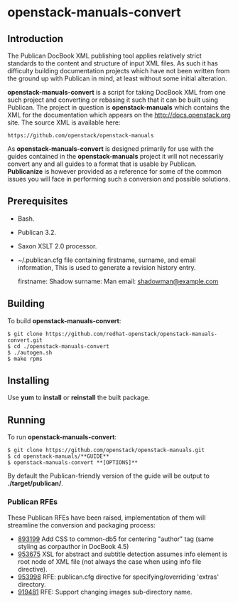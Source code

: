 # openstack-manuals-convert

## Introduction

The Publican DocBook XML publishing tool applies relatively strict standards to the content and structure of input XML files. As such it has difficulty building documentation projects which have not been written from the ground up with Publican in mind, at least without some initial alteration.

**openstack-manuals-convert** is a script for taking DocBook XML from one such project and converting or rebasing it such that it can be built using Publican. The project in question is **openstack-manuals** which contains the XML for the documentation which appears on the http://docs.openstack.org site. The source XML is available here:

    https://github.com/openstack/openstack-manuals

As **openstack-manuals-convert** is designed primarily for use with the guides contained in the **openstack-manuals** project it will not necessarily convert any and all guides to a format that is usable by Publican. **Publicanize** is however provided as a reference for some of the common issues you will face in performing such a conversion and possible solutions.

## Prerequisites

* Bash.
* Publican 3.2.
* Saxon XSLT 2.0 processor.
* ~/.publican.cfg file containing firstname, surname, and email information, This
  is used to generate a revision history entry.

    firstname: Shadow
    surname: Man
    email: shadowman@example.com

## Building

To build **openstack-manuals-convert**:

    $ git clone https://github.com/redhat-openstack/openstack-manuals-convert.git
    $ cd ./openstack-manuals-convert
    $ ./autogen.sh
    $ make rpms

## Installing

Use **yum** to **install** or **reinstall** the built package.

## Running

To run **openstack-manuals-convert**:

    $ git clone https://github.com/openstack/openstack-manuals.git
    $ cd openstack-manuals/**GUIDE**
    $ openstack-manuals-convert **[OPTIONS]**

By default the Publican-friendly version of the guide will be output to **./target/publican/**.

### Publican RFEs

These Publican RFEs have been raised, implementation of them will streamline the conversion and packaging process:

* [893199](https://bugzilla.redhat.com/893199) Add CSS to common-db5 for centering "author" tag (same styling as corpauthor in DocBook 4.5)
* [953675](https://bugzilla.redhat.com/953675) XSL for abstract and subtitle detection assumes info element is root node of XML file (not always the case when using info file directive).
* [953998](https://bugzilla.redhat.com/953998) RFE: publican.cfg directive for specifying/overriding 'extras' directory.
* [919481](https://bugzilla.redhat.com/919481) RFE: Support changing images sub-directory name.
